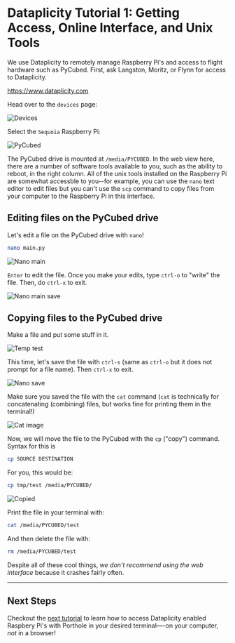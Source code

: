 # Dataplicity Tutorial 1: Getting Access, Online Interface, and Unix Tools

We use Dataplicity to remotely manage Raspberry Pi's and access to flight
hardware such as PyCubed. First, ask Langston, Moritz, or Flynn for access to
Dataplicity.

<https://www.dataplicity.com>

Head over to the `devices` page:

![Devices](../../../assets/dataplicity/devices.png?raw=true)

Select the `Sequoia` Raspberry Pi:

![PyCubed](../../../assets/dataplicity/pycubed_mnt.png?raw=true)

The PyCubed drive is mounted at `/media/PYCUBED`. In the web view here, there
are a number of software tools available to you, such as the ability to reboot,
in the right column. All of the unix tools installed on the Raspberry Pi are
somewhat accessble to you--for example, you can use the `nano` text editor to
edit files but you can't use the `scp` command to copy files from your computer
to the Raspberry Pi in this interface.

## Editing files on the PyCubed drive

Let's edit a file on the PyCubed drive with `nano`!

```bash
nano main.py
```

![Nano main](../../../assets/dataplicity/nano_main.png?raw=true)

`Enter` to edit the file. Once you make your edits, type `ctrl-o` to "write" the
file. Then, do `ctrl-x` to exit.

![Nano main save](../../../assets/dataplicity/nano_main_save.png?raw=true)

## Copying files to the PyCubed drive

Make a file and put some stuff in it.

![Temp test](../../../assets/dataplicity/tmp_test.png?raw=true)

This time, let's save the file with `ctrl-s` (same as `ctrl-o` but it does not
prompt for a file name). Then `ctrl-x` to exit.

![Nano save](../../../assets/dataplicity/nano_save.png?raw=true)

Make sure you saved the file with the `cat` command (`cat` is technically for
concatenating (combining) files, but works fine for printing them in the
terminal!)

![Cat image](../../../assets/dataplicity/cat.png?raw=true)

Now, we will move the file to the PyCubed with the `cp` ("copy") command. Syntax
for this is

```bash
cp SOURCE DESTINATION
```

For you, this would be:

```bash
cp tmp/test /media/PYCUBED/
```

![Copied](../../../assets/dataplicity/copied.png?raw=true)

Print the file in your terminal with:

```bash
cat /media/PYCUBED/test
```

And then delete the file with:

```bash
rm /media/PYCUBED/test
```

Despite all of these cool things, _we don't recommend using the web interface_
because it crashes fairly often.

---

## Next Steps

Checkout the [next tutorial](tutorial_2.md) to learn how to access Dataplicity
enabled Raspbery Pi's with Porthole in your desired terminal—-on your computer,
_not_ in a browser!

